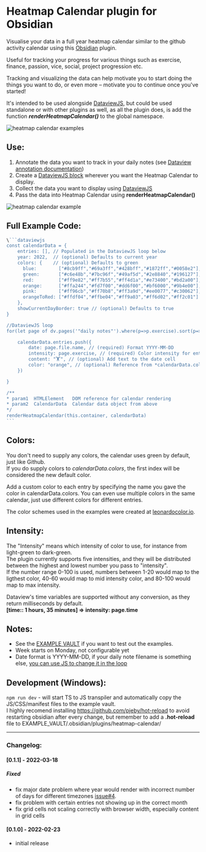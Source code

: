 # Heatmap Calendar plugin for Obsidian

Visualise your data in a full year heatmap calendar similar to the github activity calendar using this [Obsidian](https://obsidian.md/) plugin.  

Useful for tracking your progress for various things such as exercise, finance, passion, vice, social, project progression etc.   

Tracking and visualizing the data can help motivate you to start doing the things you want to do, or even more – motivate you to continue once you've started!

It's intended to be used alongside [DataviewJS](https://blacksmithgu.github.io/obsidian-dataview/), but could be used standalone or with other plugins as well, as all the plugin does, is add the function ***renderHeatmapCalendar()*** to the global namespace.

![heatmap calendar examples](https://github.com/Richardsl/heatmap-calendar-obsidian/blob/master/github-images/heatmap-calendar-examples.png?raw=true)


## Use:

1. Annotate the data you want to track in your daily notes (see [Dataview annotation documentation](https://blacksmithgu.github.io/obsidian-dataview/data-annotation/)) 
2. Create a [DataviewJS block](https://blacksmithgu.github.io/obsidian-dataview/api/intro/) wherever you want the Heatmap Calendar to display.  
3. Collect the data you want to display using [DataviewJS](https://blacksmithgu.github.io/obsidian-dataview/api/code-reference/)
4. Pass the data into Heatmap Calendar using  **renderHeatmapCalendar()** 

![heatmap calendar example](https://github.com/Richardsl/heatmap-calendar-obsidian/blob/master/github-images/heatmap-calendar-howto3.jpg?raw=true)


## Full Example Code:

~~~javascript
\```dataviewjs
const calendarData = { 
	entries: [], // Populated in the DataviewJS loop below
	year: 2022,  // (optional) Defaults to current year
	colors: {    // (optional) Defaults to green
	  blue:        ["#8cb9ff","#69a3ff","#428bff","#1872ff","#0058e2"], // first entry is considered default if supplied
	  green:       ["#c6e48b","#7bc96f","#49af5d","#2e8840","#196127"],
	  red:         ["#ff9e82","#ff7b55","#ff4d1a","#e73400","#bd2a00"],
	  orange:      ["#ffa244","#fd7f00","#dd6f00","#bf6000","#9b4e00"],
	  pink:        ["#ff96cb","#ff70b8","#ff3a9d","#ee0077","#c30062"],
	  orangeToRed: ["#ffdf04","#ffbe04","#ff9a03","#ff6d02","#ff2c01"]
	},
	showCurrentDayBorder: true // (optional) Defaults to true
}

//DataviewJS loop
for(let page of dv.pages('"daily notes"').where(p=>p.exercise).sort(p=>p.file.name)){ 

	calendarData.entries.push({
		date: page.file.name, // (required) Format YYYY-MM-DD
		intensity: page.exercise, // (required) Color intensity for entry, will map intensities automatically
		content: "🏋️", // (optional) Add text to the date cell
		color: "orange", // (optional) Reference from *calendarData.colors*. If no color is supplied; colors[0] is used
	})

}

/**
* param1  HTMLElement   DOM reference for calendar rendering
* param2  CalendarData  Calendar data object from above
*/
renderHeatmapCalendar(this.container, calendarData)
```
~~~

  
## Colors:
You don't need to supply any colors, the calendar uses green by default, just like Github.   
If you do supply colors to *calendarData.colors*, the first index will be considered the new default color.

Add a custom color to each entry by specifying the name you gave the color in calendarData.colors.
You can even use multiple colors in the same calendar, just use different colors for different entries.  
   
The color schemes used in the examples were created at [leonardocolor.io](https://leonardocolor.io).

## Intensity:
The "Intensity" means which intensity of color to use, for instance from light-green to dark-green.  
The plugin currently supports five intensities, and they will be distributed between the highest and lowest number you pass to "intensity".  
If the number range 0-100 is used, numbers between 1-20 would map to the ligthest color, 40-60 would map to mid intensity color, and 80-100 would map to max intensity.  

Dataview's time variables are supported without any conversion, as they return milliseconds by default.  
**[time:: 1 hours, 35 minutes] => intensity: page.time**

## Notes:
- See the [EXAMPLE VAULT](https://github.com/Richardsl/heatmap-calendar-obsidian/tree/master/EXAMPLE_VAULT) if you want to test out the examples.
- Week starts on Monday, not configurable yet
- Date format is YYYY-MM-DD, if your daily note filename is something else, [you can use JS to change it in the loop](https://github.com/Richardsl/heatmap-calendar-obsidian/discussions/2)

## Development (Windows):
 ```npm run dev``` - will start TS to JS transpiler and automatically copy the JS/CSS/manifest files to the example vault.  
 I highly recomend installing https://github.com/pjeby/hot-reload to avoid restarting obsidian after every change, but remember to add a **.hot-reload** file to EXAMPLE_VAULT/.obsidian/plugins/heatmap-calendar/

---

### Changelog:

#### [0.1.1] - 2022-03-18

##### Fixed
- fix major date problem where year would render with incorrect number of days for different timezones [issue#4](https://github.com/Richardsl/heatmap-calendar-obsidian/issues/4).
- fix problem with certain entries not showing up in the correct month
- fix grid cells not scaling correctly with browser width, especially content in grid cells


#### [0.1.0] - 2022-02-23
- initial release
